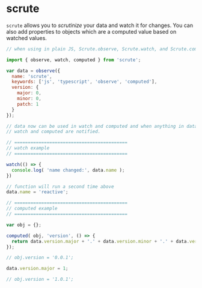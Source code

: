 # scrute

`scrute` allows you to *scrutinize* your data and watch it for changes. You can also add properties to objects which are a computed value based on watched values.

```javascript
// when using in plain JS, Scrute.observe, Scrute.watch, and Scrute.computed are available.

import { observe, watch, computed } from 'scrute';

var data = observe({
  name: 'scrute',
  keywords: ['js', 'typescript', 'observe', 'computed'],
  version: {
    major: 0,
    minor: 0,
    patch: 1
  }
});

// data now can be used in watch and computed and when anything in data changes,
// watch and computed are notified.

// ==========================================
// watch example
// ==========================================

watch(() => {
  console.log( 'name changed:', data.name );
})

// function will run a second time above
data.name = 'reactive';

// ==========================================
// computed example
// ==========================================

var obj = {};

computed( obj, 'version', () => {
  return data.version.major + '.' + data.version.minor + '.' + data.version.patch;
});

// obj.version = '0.0.1';

data.version.major = 1;

// obj.version = '1.0.1';

```
